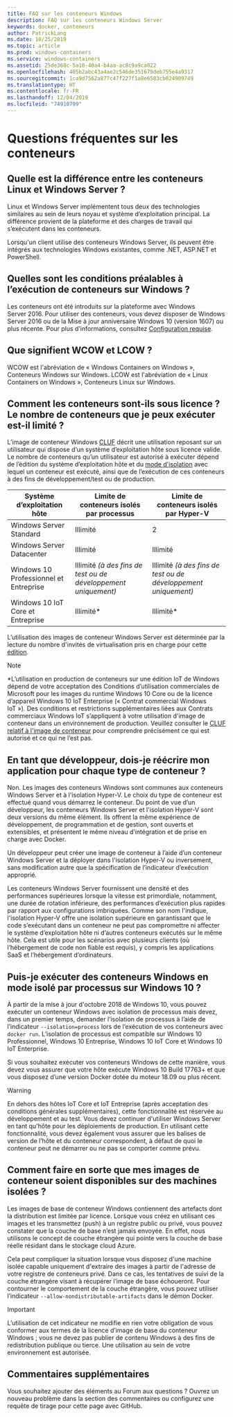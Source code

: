 ```yaml
---
title: FAQ sur les conteneurs Windows
description: FAQ sur les conteneurs Windows Server
keywords: docker, conteneurs
author: PatrickLang
ms.date: 10/25/2019
ms.topic: article
ms.prod: windows-containers
ms.service: windows-containers
ms.assetid: 25de368c-5a10-40a4-b4aa-ac8c9a9ca022
ms.openlocfilehash: 405b2abc43a4ae2c546de351679deb755e4a9317
ms.sourcegitcommit: 1ca9d7562a877c47f227f1a8e6583cb024909749
ms.translationtype: HT
ms.contentlocale: fr-FR
ms.lasthandoff: 12/04/2019
ms.locfileid: "74910799"
---
```

# <a name="frequently-asked-questions-about-containers"></a>Questions fréquentes sur les conteneurs

## <a name="whats-the-difference-between-linux-and-windows-server-containers"></a>Quelle est la différence entre les conteneurs Linux et Windows Server ?

Linux et Windows Server implémentent tous deux des technologies similaires au sein de leurs noyau et système d’exploitation principal. La différence provient de la plateforme et des charges de travail qui s’exécutent dans les conteneurs.  

Lorsqu'un client utilise des conteneurs Windows Server, ils peuvent être intégrés aux technologies Windows existantes, comme .NET, ASP.NET et PowerShell.

## <a name="what-are-the-prerequisites-for-running-containers-on-windows"></a>Quelles sont les conditions préalables à l’exécution de conteneurs sur Windows ?

Les conteneurs ont été introduits sur la plateforme avec Windows Server 2016. Pour utiliser des conteneurs, vous devez disposer de Windows Server 2016 ou de la Mise à jour anniversaire Windows 10 (version 1607) ou plus récente. Pour plus d’informations, consultez [Configuration requise](../deploy-containers/system-requirements.md).

## <a name="what-are-wcow-and-lcow"></a>Que signifient WCOW et LCOW ?

WCOW est l'abréviation de « Windows Containers on Windows », Conteneurs Windows sur Windows. LCOW est l'abréviation de « Linux Containers on Windows », Conteneurs Linux sur Windows.

## <a name="how-are-containers-licensed-is-there-a-limit-to-the-number-of-containers-i-can-run"></a>Comment les conteneurs sont-ils sous licence ? Le nombre de conteneurs que je peux exécuter est-il limité ?

L’image de conteneur Windows [CLUF](../images-eula.md) décrit une utilisation reposant sur un utilisateur qui dispose d’un système d’exploitation hôte sous licence valide. Le nombre de conteneurs qu’un utilisateur est autorisé à exécuter dépend de l’édition du système d’exploitation hôte et du [mode d'isolation](../manage-containers/hyperv-container.md) avec lequel un conteneur est exécuté, ainsi que de l’exécution de ces conteneurs à des fins de développement/test ou de production.

|Système d’exploitation hôte                                                         |Limite de conteneurs isolés par processus                   |Limite de conteneurs isolés par Hyper-V                   |
|----------------------------------------------------------------|---------------------------------------------------|---------------------------------------------------|
|Windows Server Standard                                         |Illimité                                          |2                                                  |
|Windows Server Datacenter                                       |Illimité                                          |Illimité                                          |
|Windows 10 Professionnel et Entreprise                                   |Illimité  *(à des fins de test ou de développement uniquement)*|Illimité  *(à des fins de test ou de développement uniquement)*|
|Windows 10 IoT Core et Entreprise                             |Illimité*                                         |Illimité*                                          |

L’utilisation des images de conteneur Windows Server est déterminée par la lecture du nombre d'invités de virtualisation pris en charge pour cette [édition](/windows-server/get-started-19/editions-comparison-19.md). <br/>

>[!NOTE]
>\*L’utilisation en production de conteneurs sur une édition IoT de Windows dépend de votre acceptation des Conditions d’utilisation commerciales de Microsoft pour les images du runtime Windows 10 Core ou de la licence d’appareil Windows 10 IoT Enterprise (« Contrat commercial Windows IoT »). Des conditions et restrictions supplémentaires liées aux Contrats commerciaux Windows IoT s’appliquent à votre utilisation d'image de conteneur dans un environnement de production. Veuillez consulter le [CLUF relatif à l'image de conteneur](../images-eula.md) pour comprendre précisément ce qui est autorisé et ce qui ne l’est pas.

## <a name="as-a-developer-do-i-have-to-rewrite-my-app-for-each-type-of-container"></a>En tant que développeur, dois-je réécrire mon application pour chaque type de conteneur ?

Non. Les images des conteneurs Windows sont communes aux conteneurs Windows Server et à l'isolation Hyper-V. Le choix du type de conteneur est effectué quand vous démarrez le conteneur. Du point de vue d’un développeur, les conteneurs Windows Server et l'isolation Hyper-V sont deux versions du même élément. Ils offrent la même expérience de développement, de programmation et de gestion, sont ouverts et extensibles, et présentent le même niveau d’intégration et de prise en charge avec Docker.

Un développeur peut créer une image de conteneur à l’aide d’un conteneur Windows Server et la déployer dans l'isolation Hyper-V ou inversement, sans modification autre que la spécification de l’indicateur d’exécution approprié.

Les conteneurs Windows Server fournissent une densité et des performances supérieures lorsque la vitesse est primordiale, notamment, une durée de rotation inférieure, des performances d’exécution plus rapides par rapport aux configurations imbriquées. Comme son nom l'indique, l'isolation Hyper-V offre une isolation supérieure en garantissant que le code s’exécutant dans un conteneur ne peut pas compromettre ni affecter le système d’exploitation hôte ni d’autres conteneurs exécutés sur le même hôte. Cela est utile pour les scénarios avec plusieurs clients (où l’hébergement de code non fiable est requis), y compris les applications SaaS et l’hébergement d’ordinateurs.

## <a name="can-i-run-windows-containers-in-process-isolated-mode-on-windows-10"></a>Puis-je exécuter des conteneurs Windows en mode isolé par processus sur Windows 10 ?

À partir de la mise à jour d'octobre 2018 de Windows 10, vous pouvez exécuter un conteneur Windows avec isolation de processus mais devez, dans un premier temps, demander l’isolation de processus à l’aide de l’indicateur `--isolation=process` lors de l’exécution de vos conteneurs avec `docker run`. L’isolation de processus est compatible sur Windows 10 Professionnel, Windows 10 Entreprise, Windows 10 IoT Core et Windows 10 IoT Enterprise.

Si vous souhaitez exécuter vos conteneurs Windows de cette manière, vous devez vous assurer que votre hôte exécute Windows 10 Build 17763+ et que vous disposez d’une version Docker dotée du moteur 18.09 ou plus récent.

> [!WARNING]
> En dehors des hôtes IoT Core et IoT Entreprise (après acceptation des conditions générales supplémentaires), cette fonctionnalité est réservée au développement et au test. Vous devez continuer d'utiliser Windows Server en tant qu'hôte pour les déploiements de production. En utilisant cette fonctionnalité, vous devez également vous assurer que les balises de version de l’hôte et du conteneur correspondent, à défaut de quoi le conteneur peut ne démarrer ou ne pas se comporter comme prévu.

## <a name="how-do-i-make-my-container-images-available-on-air-gapped-machines"></a>Comment faire en sorte que mes images de conteneur soient disponibles sur des machines isolées ?

Les images de base de conteneur Windows contiennent des artefacts dont la distribution est limitée par licence. Lorsque vous créez en utilisant ces images et les transmettez (push) à un registre public ou privé, vous pouvez constater que la couche de base n’est jamais envoyée. En effet, nous utilisons le concept de couche étrangère qui pointe vers la couche de base réelle résidant dans le stockage cloud Azure.

Cela peut compliquer la situation lorsque vous disposez d'une machine isolée capable uniquement d'extraire des images à partir de l'adresse de votre registre de conteneurs privé. Dans ce cas, les tentatives de suivi de la couche étrangère visant à récupérer l’image de base échoueront. Pour contourner le comportement de la couche étrangère, vous pouvez utiliser l’indicateur `--allow-nondistributable-artifacts` dans le démon Docker.

> [!IMPORTANT]
> L’utilisation de cet indicateur ne modifie en rien votre obligation de vous conformer aux termes de la licence d’image de base du conteneur Windows ; vous ne devez pas publier de contenu Windows à des fins de redistribution publique ou tierce. Une utilisation au sein de votre environnement est autorisée.

## <a name="additional-feedback"></a>Commentaires supplémentaires

Vous souhaitez ajouter des éléments au Forum aux questions ? Ouvrez un nouveau problème dans la section des commentaires ou configurez une requête de tirage pour cette page avec GitHub.

